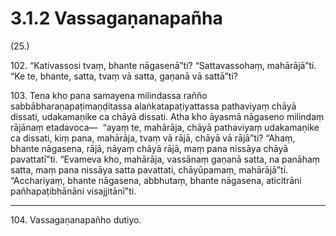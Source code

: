 # 3.1.2 Vassagaṇanapañha

(25.)

102\. “Kativassosi tvaṃ, bhante nāgasenā”ti? “Sattavassohaṃ, mahārājā”ti. “Ke te, bhante, satta, tvaṃ vā satta, gaṇanā vā sattā”ti?

103\. Tena kho pana samayena milindassa rañño sabbābharaṇapaṭimaṇḍitassa alaṅkatapaṭiyattassa pathaviyaṃ chāyā dissati, udakamaṇike ca chāyā dissati. Atha kho āyasmā nāgaseno milindaṃ rājānaṃ etadavoca—  “ayaṃ te, mahārāja, chāyā pathaviyaṃ udakamaṇike ca dissati, kiṃ pana, mahārāja, tvaṃ vā rājā, chāyā vā rājā”ti? “Ahaṃ, bhante nāgasena, rājā, nāyaṃ chāyā rājā, maṃ pana nissāya chāyā pavattatī”ti. “Evameva kho, mahārāja, vassānaṃ gaṇanā satta, na panāhaṃ satta, maṃ pana nissāya satta pavattati, chāyūpamaṃ, mahārājā”ti. “Acchariyaṃ, bhante nāgasena, abbhutaṃ, bhante nāgasena, aticitrāni pañhapaṭibhānāni visajjitānī”ti.

---

104\. Vassagaṇanapañho dutiyo.
